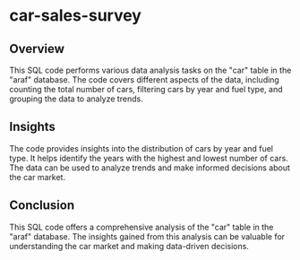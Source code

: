 # car-sales-survey

## Overview
This SQL code performs various data analysis tasks on the "car" table in the "araf" database. The code covers different aspects of the data, including counting the total number of cars, filtering cars by year and fuel type, and grouping the data to analyze trends.

## Insights
The code provides insights into the distribution of cars by year and fuel type.
It helps identify the years with the highest and lowest number of cars.
The data can be used to analyze trends and make informed decisions about the car market.

## Conclusion
This SQL code offers a comprehensive analysis of the "car" table in the "araf" database. The insights gained from this analysis can be valuable for understanding the car market and making data-driven decisions.
